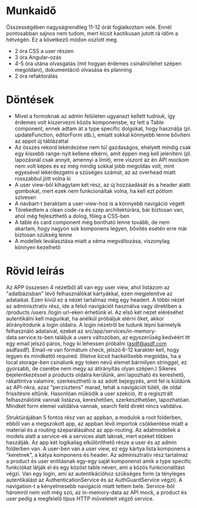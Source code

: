 # Munkaidő
Összességében nagyságrendileg 11-12 órát foglalkoztam vele. Ennél pontosabban sajnos nem tudom, mert kicsit kaotikusan jutott rá időm a hétvégén. Ez a következő módon oszlott meg.

- 2 óra CSS a user részen
- 3 óra Angular-ozás
- 4-5 óra utána olvasgatás (mit hogyan érdemes csinálni/lehet szépen megoldani), dokumentáció olvasása és planning
- 2 óra refaktorálás

# Döntések
- Mivel a formoknak az admin felületen ugyanazt kellett tudniuk, így érdemes volt kiszervezni közös komponensbe, ez lett a Table component, ennek adtam át a type specific dolgokat, hogy használja (pl. updateFunction, editorForm stb.), emiatt sokkal könnyebb lenne bővíteni az appot új táblázattal
- Az összes rekord lekérdezése nem túl gazdaságos, ehelyett mindig csak egy kissebb range-nyit kellene elkérni, amit éppen meg kell jeleníteni (pl. lapozásnál csak annyit, amennyi a limit), erre viszont az én API mockom nem volt képes és ez még mindig sokkal jobb megoldás volt, mint egyesével lekérdezgetni a szüséges számút, az az overhead miatt rosszabbul jött volna ki
- A user view-ból kihagytam két rész, az új hozzáadását és a header alatti gombokat, mert ezek nem funkcionáltak volna, ha kell ezt pótlom szívesen
- A navbart-t beraktam a user-view-hoz is a könnyebb navigáció végett
- Törekedtem a clean code-ra és szép architektúrára, bár biztosan van, ahol még fejleszthető a dolog, főleg a CSS-ben
- A table és card component még bontható lenne tovább, de nem akartam, hogy nagyon sok komponens legyen, bővítés esetén erre már biztosan szükség lenne
- A modellek leválasztása miatt a séma megváltozása, viszonylag könnyen kezelhető

# Rövid leírás
Az APP összesen 4 nézetből áll van egy user view, ahol listázom az "adatbázisban" lévő felhasználókat kártyákkal, ezen megjelenítve az adataikat. Ezen kívül ez a nézet tartalmaz még egy headert. A többi nézet az adminisztratív rész, ide a felső navigációt használva vagy direktben a /products /users /login url-eken érhetünk el. Az első két nézet eléréséhet autentikálni kell magunkat, ha anélkül próbáljuk elérni őket, akkor átirányítódunk a login oldalra. A login nézetről be tudunk lépni bármelyik felhasználó adataival, ezeket az src/app/services/in-memory-data.service.ts-ben találjuk a users változóban, az egyszerűség kedvéért itt egy email jelszó páros, hogy ki lehessen próbálni (asdf@asdf.com asdfasdf). Email-re van formátum check, jelszó 6-12 karakter kell, hogy legyen és mindkettő required. (Illetve kicsit hackelősebb megoldás, ha a local storage-ben csinálunk egy token nevű elemet bármilyen stringgel, ez gyorsabb, de cserébe nem megy az átirányítás olyan szépen.) Sikeres bejelentkezéssel a products oldalra kerülünk, ami lapozható és kereshető, rákattintva valamire, szerkeszthető is az adott bejegyzés, amit fel is küldünk az API-nkra, azaz "perzisztens" marad, tehát a navigációt túléli, de oldal frissítésre eltűnik. Hasonlóan működik a user szekció, itt a regisztrált felhasználóink vannak listázva, kereshetően, szerkeszthetően, lapozhatóan. Mindkét form elemei validálva vannak, search field direkt nincs validálva.

Struktúrájában 5 fontos rész van az appban, a modulok a root folderben, ebből van a megszokott app, az appban lévő importok csökkentése miatt a material és a routing szeparálásához az app-routing. Az adatmodellek a models alatt a service-ek a services alatt laknak, mert ezeket többen haszálják. Az app két logikailag elkülöníthető része a user és az admin folderben van. A user-ben van a user view, ez egy kártya lista komponens a "keretnek", a kátya komponens és header. Az adminisztratív rész tartalmaz a product és user entitásnak egy-egy saját komponenst amik a type specific funkciókat látják el és egy közöst table néven, ami a közös funkcionalítást végzi. Van egy login, ami az autentikációhoz szükséges form (a tényleges autentikálást az AuthenticationService és az AuthGuardService végzi). A navigation-t a kényelmesebb navigáció miatt tettem bele. Service-ből háromról nem volt még szó, az in-memory-data az API mock, a product és user pedig a megfelelő típus HTTP műveleteit végző service.

